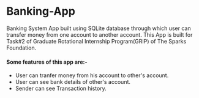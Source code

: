 # Banking-App
Banking System App built using SQLite database through which user can transfer money from one account to another account. This App is built for Task#2 of Graduate Rotational Internship Program(GRIP) of The Sparks Foundation.

#### Some features of this app are:-

* User can tranfer money from his account to other's account.
* User can see bank details of other's account.
* Sender can see Transaction history.
